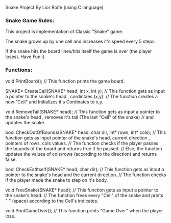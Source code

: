 Snake Project By Lior Roife (using C language)

###   Snake Game Rules: 
This project is implementation of Classic "Snake" game.

The snake grows up by one cell and increases it's speed every 5 steps.

If the snake hits the board lines/hits itself the game is over (the player loses).
Have Fun :)


###  Functions:
  
void PrintBoard();	                                            // This function prints the game board.

SNAKE* CreateCell(SNAKE* head, int x, int y);                       // This function gets as input a pointer to the snake's head , cordintaes (x,y).
								    // The function creates a new "Cell" and Initializes it's Cordinates to x,y.

void RemoveTail(SNAKE* head);                                       // This function gets as input a pointer to the snake's head , removes it's tail (The last "Cell" of the snake)
							            // and updates the snake.

bool CheckOutOfBounds(SNAKE* head, char dir, int* rows, int* cols); // This function gets as input pointer of the snake's head, current direction , pointers of rows, cols values.
						                    // The function checks if the player passes the bounds of the board and returns true if he passed.
								    // Else, the function updates the values of cols/rows (according to the direction) and returns false.

bool CheckEatItself(SNAKE* head, char dir);                         // This function gets as input a pointer to the snake's head and the current direction.
								    // The function checks if the player made the snake to step on it's body.

void FreeSnake(SNAKE* head);                                        // This function gets as input a pointer to the snake's head.
							            // The function frees every "Cell" of the snake and prints " " (space) according to the Cell's indicates.

void PrintGameOver();                                               // This function prints "Game Over" when the player lose.
